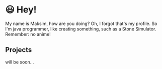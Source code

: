<h1>😃 Hey!</h1>

My name is Maksim, how are you doing?
Oh, I forgot that's my profile. So I'm java programmer, like creating something, such as a Stone Simulator. Remember: no anime!

<h2>Projects</h2>
will be soon...

